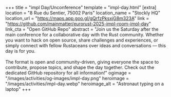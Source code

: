 +++
title = "impl Day/Unconference"
template = "impl-day.html"
[extra]
  location = "8 Rue du Sentier, 75002 Paris"
  location_name = "Stockly HQ"
  location_url = "https://maps.app.goo.gl/gQrfzPksxjG8m323A"
  link = "https://github.com/mainmatter/eurorust-2025-impl-room-impl-day"
  link_cta = "Open GitHub Repo"
  abstract = "Join us the Saturday after the main conference for a collaborative day with the Rust community. Whether you want to hack on open source, share challenges and experiences, or simply connect with fellow Rustaceans over ideas and conversations — this day is for you.<br /><br />The format is open and community-driven, giving everyone the space to contribute, propose topics, and shape the day together. Check out the dedicated GitHub repository for all information!"
  ogimage = "/images/activities/og-images/impl-day.png"
  heroimage = "/images/activities/impl-day.webp"
  heroimage_alt = "Astronaut typing on a laptop"
+++
